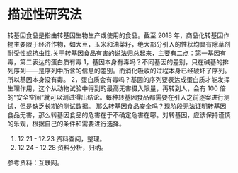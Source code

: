 # 描述性研究法

转基因食品是指由转基因生物生产或使用的食品。截至 2018 年，商品化转基因作物主要限于经济作物，如大豆，玉米和油菜籽，绝大部分引入的性状均具有除草剂耐受性或抗虫性.关于转基因食品有害的说法归总起来，主要有二点：第一基因有毒，第二表达的蛋白质有毒
1，基因本身有毒吗？不同基因的差别，只在碱基的排列序列——是序列中所含的信息的差别。而消化吸收的过程本身已经破坏了序列。所以基因本身没有毒。
2，蛋白质会有毒吗？基因的序列要表达成蛋白质才能发挥生理作用，这个从动物试验中得到的最高无害摄入限量，再转到人，会有 100 倍的“安全空间”就可以测试得出结论。每种转基因食品都需要在引入之前逐案进行测试，但是缺乏长期的测试数据。
那么转基因食品安全吗？现阶段无法证明转基因食品无害，那么转基因食品的危害在于不确定危害在哪。对转基因，应该保持谨慎的乐观，根据自己的条件和需要进行选择。

1. 12.21 - 12.23 资料查阅，整理。
2. 12.24 - 12.28 资料分析，归纳。

参考资料：互联网。
